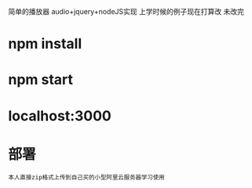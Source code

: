 简单的播放器 audio+jquery+nodeJS实现 上学时候的例子现在打算改 未改完
 # npm install
 # npm start
 # localhost:3000
 # 部署

    本人直接zip格式上传到自己买的小型阿里云服务器学习使用

 [线上例子]: 106.14.114.139:3000
